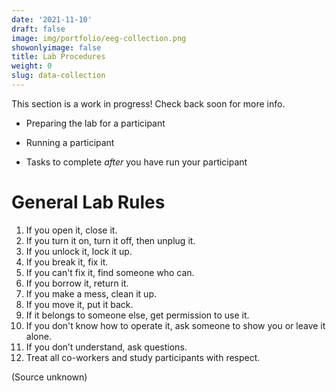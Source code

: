 ```yaml
---
date: '2021-11-10'
draft: false
image: img/portfolio/eeg-collection.png
showonlyimage: false
title: Lab Procedures
weight: 0
slug: data-collection
---
```


This section is a work in progress!  Check back soon for more info.

<!--more-->

* Preparing the lab for a participant

* Running a participant

* Tasks to complete *after* you have run your participant

# General Lab Rules

1. If you open it, close it.
2. If you turn it on, turn it off, then unplug it.
3. If you unlock it, lock it up.
4. If you break it, fix it.
5. If you can't fix it, find someone who can.
6. If you borrow it, return it.
7. If you make a mess, clean it up.
8. If you move it, put it back.
9. If it belongs to someone else, get permission to use it.
10. If you don't know how to operate it, ask someone to show you or leave it alone.
11. If you don’t understand, ask questions.
12. Treat all co-workers and study participants with respect.

(Source unknown)
